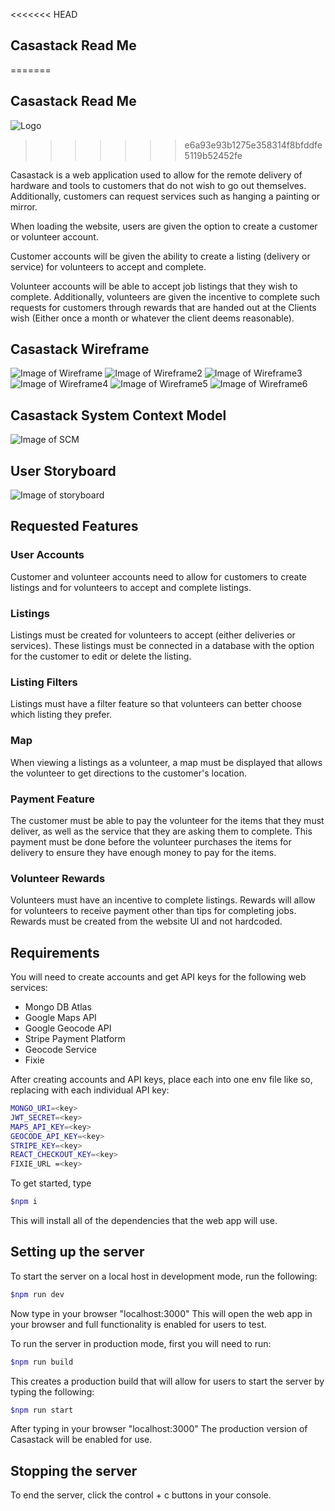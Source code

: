 <<<<<<< HEAD

## Casastack Read Me

=======

## Casastack Read Me

![Logo](public/casastack_header.png)

> > > > > > > e6a93e93b1275e358314f8bfddfe5119b52452fe

Casastack is a web application used to allow for the remote delivery of hardware and tools to customers that do not wish to go out themselves. Additionally, customers can request services such as hanging a painting or mirror.

When loading the website, users are given the option to create a customer or volunteer account.

Customer accounts will be given the ability to create a listing (delivery or service) for volunteers to accept and complete.

Volunteer accounts will be able to accept job listings that they wish to complete. Additionally, volunteers are given the incentive to complete such requests for customers through rewards that are handed out at the Clients wish (Either once a month or whatever the client deems reasonable).

## Casastack Wireframe

![Image of Wireframe](images/casastack-figma-login.png)
![Image of Wireframe2](images/casastack-customer-figma.png)
![Image of Wireframe3](images/volunteer-profile-casastack-figma.png)
![Image of Wireframe4](images/casastack-listings-figma.png)
![Image of Wireframe5](images/listing-info-figma.png)
![Image of Wireframe6](images/casastack-update-listing-figma.png)

## Casastack System Context Model

![Image of SCM](images/SCMCASASTACK.jpg)

## User Storyboard

![Image of storyboard](images/Casastack-Story-Map-FINAL.jpg)

## Requested Features

### User Accounts

Customer and volunteer accounts need to allow for customers to create listings and for volunteers to accept and complete listings.

### Listings

Listings must be created for volunteers to accept (either deliveries or services). These listings must be connected in a database with the option for the customer to edit or delete the listing.

### Listing Filters

Listings must have a filter feature so that volunteers can better choose which listing they prefer.

### Map

When viewing a listings as a volunteer, a map must be displayed that allows the volunteer to get directions to the customer's location.

### Payment Feature

The customer must be able to pay the volunteer for the items that they must deliver, as well as the service that they are asking them to complete. This payment must be done before the volunteer purchases the items for delivery to ensure they have enough money to pay for the items.

### Volunteer Rewards

Volunteers must have an incentive to complete listings. Rewards will allow for volunteers to receive payment other than tips for completing jobs. Rewards must be created from the website UI and not hardcoded.

## Requirements

You will need to create accounts and get API keys for the following web services:

- Mongo DB Atlas
- Google Maps API
- Google Geocode API
- Stripe Payment Platform
- Geocode Service
- Fixie

After creating accounts and API keys, place each into one env file like so, replacing <key> with each individual API key:

```bash
MONGO_URI=<key>
JWT_SECRET=<key>
MAPS_API_KEY=<key>
GEOCODE_API_KEY=<key>
STRIPE_KEY=<key>
REACT_CHECKOUT_KEY=<key>
FIXIE_URL =<key>
```

To get started, type

```bash
$npm i
```

This will install all of the dependencies that the web app will use.

## Setting up the server

To start the server on a local host in development mode, run the following:

```bash
$npm run dev
```

Now type in your browser "localhost:3000"
This will open the web app in your browser and full functionality is enabled for users to test.

To run the server in production mode, first you will need to run:

```bash
$npm run build
```

This creates a production build that will allow for users to start the server by typing the following:

```bash
$npm run start
```

After typing in your browser "localhost:3000"
The production version of Casastack will be enabled for use.

## Stopping the server

To end the server, click the control + c buttons in your console.
